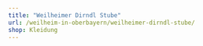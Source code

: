 ```yaml
---
title: "Weilheimer Dirndl Stube"
url: /weilheim-in-oberbayern/weilheimer-dirndl-stube/
shop: Kleidung
---
```

